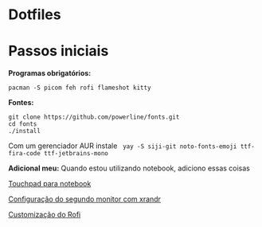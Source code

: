 # Dotfiles




# Passos iniciais 

**Programas obrigatórios:** 

    pacman -S picom feh rofi flameshot kitty


**Fontes:**

    git clone https://github.com/powerline/fonts.git
    cd fonts
    ./install

Com um gerenciador AUR instale
` yay -S siji-git noto-fonts-emoji ttf-fira-code ttf-jetbrains-mono`


**Adicional meu:**
Quando estou utilizando notebook, adiciono essas coisas

[Touchpad para notebook](https://github.com/lucascipriano/touchpad)

[Configuração do segundo monitor com xrandr](https://github.com/lucascipriano/custom-xrandr)

[Customização do Rofi](https://github.com/lucascipriano/custom-rofi)



